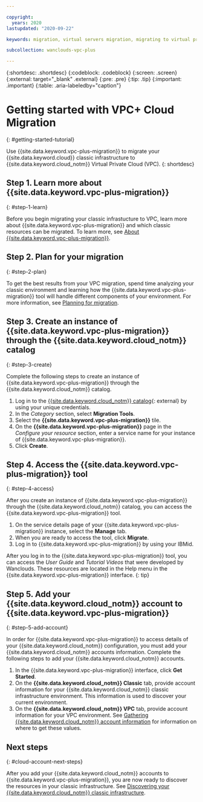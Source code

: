 ```yaml
---

copyright:
  years: 2020
lastupdated: "2020-09-22"

keywords: migration, virtual servers migration, migrating to virtual private cloud

subcollection: wanclouds-vpc-plus

---
```


{:shortdesc: .shortdesc}
{:codeblock: .codeblock}
{:screen: .screen}
{:external: target="_blank" .external}
{:pre: .pre}
{:tip: .tip}
{:important: .important}
{:table: .aria-labeledby="caption"}

# Getting started with VPC+ Cloud Migration
{: #getting-started-tutorial}

Use {{site.data.keyword.vpc-plus-migration}} to migrate your {{site.data.keyword.cloud}} classic infrastructure to {{site.data.keyword.cloud_notm}} Virtual Private Cloud (VPC).
{: shortdesc}

## Step 1. Learn more about {{site.data.keyword.vpc-plus-migration}}
{: #step-1-learn}

Before you begin migrating your classic infrastucture to VPC, learn more about {{site.data.keyword.vpc-plus-migration}} and which classic resources can be migrated. To learn more, see [About {{site.data.keyword.vpc-plus-migration}}](/docs/wanclouds-vpc-plus?topic=wanclouds-vpc-plus-about-wanclouds).

## Step 2. Plan for your migration 
{: #step-2-plan}

To get the best results from your VPC migration, spend time analyzing your classic environment and learning how the {{site.data.keyword.vpc-plus-migration}} tool will handle different components of your environment. For more information, see [Planning for migration](/docs/wanclouds-vpc-plus?topic=wanclouds-vpc-plus-planning-for-migration).

## Step 3. Create an instance of {{site.data.keyword.vpc-plus-migration}} through the {{site.data.keyword.cloud_notm}} catalog
{: #step-3-create}

Complete the following steps to create an instance of {{site.data.keyword.vpc-plus-migration}} through the {{site.data.keyword.cloud_notm}} catalog. 

1. Log in to the [{{site.data.keyword.cloud_notm}} catalog](https://cloud.ibm.com/catalog#services){: external} by using your unique credentials.
2. In the _Category_ section, select **Migration Tools**. 
3. Select the **{{site.data.keyword.vpc-plus-migration}}** tile. 
4. On the **{{site.data.keyword.vpc-plus-migration}}** page in the _Configure your resource_ section, enter a service name for your instance of {{site.data.keyword.vpc-plus-migration}}. 
5. Click **Create**. 

## Step 4. Access the {{site.data.keyword.vpc-plus-migration}} tool
{: #step-4-access}

After you create an instance of {{site.data.keyword.vpc-plus-migration}} through the {{site.data.keyword.cloud_notm}} catalog, you can access the {{site.data.keyword.vpc-plus-migration}} tool. 

1. On the service details page of your {{site.data.keyword.vpc-plus-migration}} instance, select the **Manage** tab. 
2. When you are ready to access the tool, click **Migrate**.
3. Log in to {{site.data.keyword.vpc-plus-migration}} by using your IBMid.

After you log in to the {{site.data.keyword.vpc-plus-migration}} tool, you can access the _User Guide_ and _Tutorial Videos_ that were developed by Wanclouds. These resources are located in the Help menu in the {{site.data.keyword.vpc-plus-migration}} interface.
{: tip}

## Step 5. Add your {{site.data.keyword.cloud_notm}} account to {{site.data.keyword.vpc-plus-migration}}
{: #step-5-add-account}

In order for {{site.data.keyword.vpc-plus-migration}} to access details of your {{site.data.keyword.cloud_notm}} configuration, you must add your {{site.data.keyword.cloud_notm}} accounts information. Complete the following steps to add your {{site.data.keyword.cloud_notm}} accounts.

1. In the {{site.data.keyword.vpc-plus-migration}} interface, click **Get Started**.
2. On the **{{site.data.keyword.cloud_notm}} Classic** tab, provide account information for your {{site.data.keyword.cloud_notm}} classic infrastructure environment. This information is used to discover your current environment.
3. On the **{{site.data.keyword.cloud_notm}} VPC** tab, provide account information for your VPC environment. See [Gathering {{site.data.keyword.cloud_notm}} account information](/docs/wanclouds-vpc-plus?topic=wanclouds-vpc-plus-planning-for-migration#gather-account-information) for information on where to get these values.

## Next steps
{: #cloud-account-next-steps}

After you add your {{site.data.keyword.cloud_notm}} accounts to {{site.data.keyword.vpc-plus-migration}}, you are now ready to discover the resources in your classic infrastructure. See [Discovering your {{site.data.keyword.cloud_notm}} classic infrastructure](/docs/wanclouds-vpc-plus?topic=wanclouds-vpc-plus-migrate-discovery).
